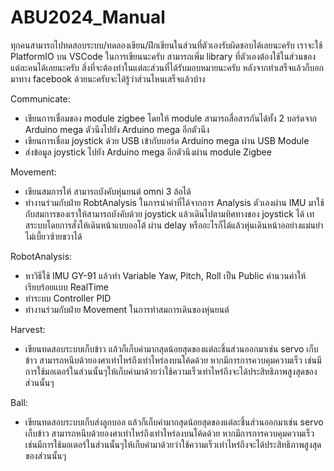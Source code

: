 # ABU2024_Manual
ทุกคนสามารถไปทดสอบระบบ/ทดลองเขียน/ฝึกเขียนในส่วนที่ตัวเองรับผิดชอบได้เลยนะครับ
เราจะใช้ PlatformIO บน VSCode ในการเขียนนะครับ 
สามารถเพิ่ม library ที่ตัวเองต้องใช้ในส่วนของแต่ละคนได้เลยนะครับ
สิ่งที่จะต้องทำในแต่ละส่วนที่ได้รับมอบหมายนะครับ
หลังจากทำเสร็จแล้วก็บอกมาทาง facebook ด้วยนะครับจะได้รู้ว่าส่วนไหนเสร็จแล้วบ้าง

Communicate:
- เขียนการเชื่อมของ module zigbee โดยให้ module สามารถสื่อสารกันได้ทั้ง 2 บอร์ดจาก Arduino mega ตัวนึงไปยัง Arduino mega อีกตัวนึง
- เขียนการเชื่อม joystick ด้วย USB เข้ากับบอร์ด Arduino mega ผ่าน USB Module
- ส่งข้อมูล joystick ไปยัง Arduino mega อีกตัวนึงผ่าน module Zigbee

Movement:
- เขียนสมการให้ สามารถบังคับหุ่นยนต์ omni 3 ล้อได้
- ทำงานร่วมกับฝ่าย RobtAnalysis ในการนำค่าที่ได้จากการ Analysis ตัวเองผ่าน IMU มาใช้กับสมการของเราให้สามารถบังคับด้วย joystick แล้วเดินไปตามทิศทางของ joystick ได้ เทสระบบโดยการสั่งให้เดินหน้าแบบออโต้ ผ่าน delay หรืออะไรก็ได้แล้วหุ่นเดินหน้าออย่างแม่นยำไม่เบี้ยวซ้ายขวาได้

RobotAnalysis:
- หาวิธีใช้ IMU GY-91 แล้วทำ Variable Yaw, Pitch, Roll เป็น Public คำนวนค่าให้เรียบร้อยแบบ RealTime
- ทำระบบ Controller PID
- ทำงานร่วมกับฝ่าย Movement ในการทำสมการเดินของหุ่นยนต์

Harvest:
- เขียนทดสอบระบบเก็บข้าว แล้วก็เก็บค่ามากสุดน้อยสุดของแต่ละชิ้นส่วนออกมาเช่น servo เก็บข้าว สามารถหนีบด้วยองศาเท่าไหร่ถึงเท่าไหร่ลงบนโค้ดด้วย หากมีการการควบคุมความเร็ว เช่นมีการใช้มอเตอร์ในส่วนนั้นๆให้เก็บค่ามาด้วยว่าใช้ความเร็วเท่าไหร่ถึงจะได้ประสิทธิภาพสูงสุดของส่วนนั้นๆ

Ball:
- เขียนทดสอบระบบเก็บส่งลูกบอล แล้วก็เก็บค่ามากสุดน้อยสุดของแต่ละชิ้นส่วนออกมาเช่น servo เก็บข้าว สามารถหนีบด้วยองศาเท่าไหร่ถึงเท่าไหร่ลงบนโค้ดด้วย หากมีการการควบคุมความเร็ว เช่นมีการใช้มอเตอร์ในส่วนนั้นๆให้เก็บค่ามาด้วยว่าใช้ความเร็วเท่าไหร่ถึงจะได้ประสิทธิภาพสูงสุดของส่วนนั้นๆ

